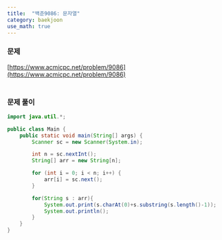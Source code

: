 ```yaml
---
title:  "백준9086: 문자열"
category: baekjoon
use_math: true
---
```




### 문제

[https://www.acmicpc.net/problem/9086](https://www.acmicpc.net/problem/9086)



### <br>문제 풀이

```java
import java.util.*;

public class Main {
    public static void main(String[] args) {
        Scanner sc = new Scanner(System.in);

        int n = sc.nextInt();
        String[] arr = new String[n];

        for (int i = 0; i < n; i++) {
            arr[i] = sc.next();
        }

        for(String s : arr){
            System.out.print(s.charAt(0)+s.substring(s.length()-1));
            System.out.println();
        }
    }
}
```

